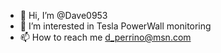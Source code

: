 - 👋 Hi, I’m @Dave0953
- 👀 I’m interested in Tesla PowerWall monitoring 
- 📫 How to reach me d_perrino@msn.com

<!---
Dave0953/Dave0953 is a ✨ special ✨ repository because its `README.md` (this file) appears on your GitHub profile.
You can click the Preview link to take a look at your changes.
--->
